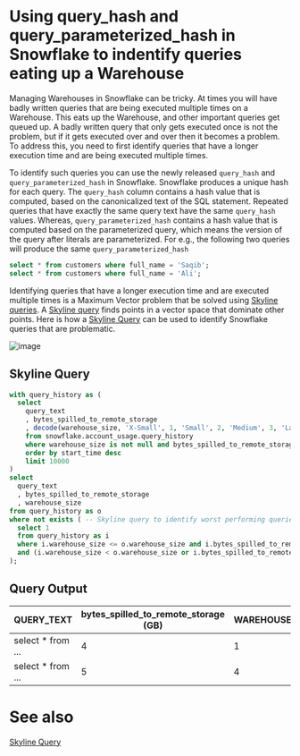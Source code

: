 # Using query_hash and query_parameterized_hash in Snowflake to indentify queries eating up a Warehouse

Managing Warehouses in Snowflake can be tricky. At times you will have badly written queries that are being executed multiple times on a Warehouse. This eats up the Warehouse, and other important queries get queued up. A badly written query that only gets executed once is not the problem, but if it gets executed over and over then it becomes a problem. To address this, you need to first identify queries that have a longer execution time and are being executed multiple times.

To identify such queries you can use the newly released `query_hash` and `query_parameterized_hash` in Snowflake. Snowflake produces a unique hash for each query. The `query_hash` column contains a hash value that is computed, based on the canonicalized text of the SQL statement. Repeated queries that have exactly the same query text have the same `query_hash` values. Whereas, `query_parameterized_hash` contains a hash value that is computed based on the parameterized query, which means the version of the query after literals are parameterized. For e.g., the following two queries will produce the same `query_parameterized_hash`

```sql
select * from customers where full_name = 'Saqib';
select * from customers where full_name = 'Ali';
```

Identifying queries that have a longer execution time and are executed multiple times is a Maximum Vector problem that be solved using [Skyline queries](skyline-query-pareto-set-maxima.md). A [Skyline query](skyline-query-pareto-set-maxima.md) finds points in a vector space that dominate other points. Here is how a [Skyline Query](skyline-query-pareto-set-maxima.md) can be used to identify Snowflake queries that are problematic.

![image](https://github.com/structured-query-language/structured-query-language.github.io/assets/121721444/bce0ffe5-fee2-4d8e-964d-935b5f714b4c)

## Skyline Query

```sql
with query_history as (
  select 
    query_text
    , bytes_spilled_to_remote_storage
    , decode(warehouse_size, 'X-Small', 1, 'Small', 2, 'Medium', 3, 'Large', 4, 'X-Large', 5) as warehouse_size
    from snowflake.account_usage.query_history
    where warehouse_size is not null and bytes_spilled_to_remote_storage > 1000
    order by start_time desc
    limit 10000
)
select 
  query_text 
  , bytes_spilled_to_remote_storage
  , warehouse_size
from query_history as o
where not exists ( -- Skyline query to identify worst performing queries
  select 1
  from query_history as i
  where i.warehouse_size <= o.warehouse_size and i.bytes_spilled_to_remote_storage >= o.bytes_spilled_to_remote_storage
  and (i.warehouse_size < o.warehouse_size or i.bytes_spilled_to_remote_storage > o.bytes_spilled_to_remote_storage)
);
```

## Query Output

| QUERY_TEXT        | bytes_spilled_to_remote_storage (GB) | WAREHOUSE_SIZE |
|-------------------|--------------------------------------|----------------|
| select * from ... | 4                                    | 1              |
| select * from ... | 5                                    | 4              |


# See also
[Skyline Query](skyline-query-pareto-set-maxima.md)
